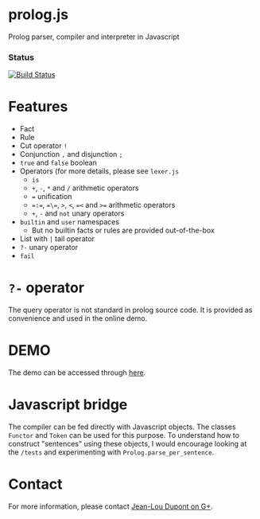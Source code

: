 # prolog.js
Prolog parser, compiler and interpreter in Javascript

### Status
[![Build Status](https://travis-ci.org/jldupont/prolog.js.svg?branch=master)](https://travis-ci.org/jldupont/prolog.js)

# Features

* Fact
* Rule
* Cut operator `!`
* Conjunction `,` and disjunction `;`
* `true` and `false` boolean
* Operators  (for more details, please see `lexer.js`
  * `is`
  * `+`, `-`, `*` and `/` arithmetic operators
  * `=` unification
  * `=:=`, `=\=`, `>`, `<`, `=<` and `>=` arithmetic operators
  * `+`, `-` and `not` unary operators
* `builtin` and `user` namespaces
  * But no builtin facts or rules are provided out-of-the-box
* List with `|` tail operator
* `?-` unary operator
* `fail`
 
# `?-` operator

The query operator is not standard in prolog source code. It is provided as convenience and used in the online demo.

# DEMO

The demo can be accessed through [here](http://prolog.jldupont.com/).

# Javascript bridge

The compiler can be fed directly with Javascript objects. The classes `Functor` and `Token` can be used for this purpose. 
To understand how to construct "sentences" using these objects, I would encourage looking at the `/tests` and experimenting with
`Prolog.parse_per_sentence`.

# Contact

For more information, please contact [Jean-Lou Dupont on G+](https://plus.google.com/u/0/+JeanLouDupont/posts).
